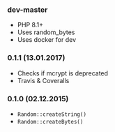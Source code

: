 ### dev-master

* PHP 8.1+
* Uses random_bytes
* Uses docker for dev

### 0.1.1 (13.01.2017)

* Checks if mcrypt is deprecated
* Travis & Coveralls

### 0.1.0 (02.12.2015)

* `Random::createString()`
* `Random::createBytes()`

